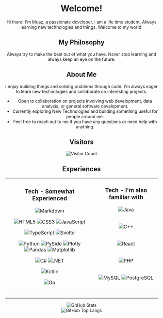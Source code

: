 <div class="centered" align="center">

# Welcome!

Hi there! I'm Muaz, a passionate developer.
I am a life time student. Always learning new technologies and things. Welcome to my world!

## My Philosophy

Always try to make the best out of what you have.
Never stop learning and always keep an eye on the future.

## About Me

I enjoy building things and solving problems through code. I'm always eager to learn new technologies and collaborate on interesting projects.

- Open to collaboration on projects involving web development, data analysis, or general software development.
- Currently exploring New Technologies and building something useful for people around me.
- Feel free to reach out to me if you have any questions or need help with anything.

## Visitors

![Visitor Count](https://profile-counter.glitch.me/QbikEdge/count.svg)

## Experiences

<table align="center">
  <tr>
    <td align="center">

### Tech - Somewhat Experienced

![Markdown](https://img.shields.io/badge/markdown-%23000000.svg?style=for-the-badge&logo=markdown)

![HTML5](https://img.shields.io/badge/html5-%23E34F26.svg?style=for-the-badge&logo=html5&logoColor=orange) ![CSS3](https://img.shields.io/badge/css3-%231572B6.svg?style=for-the-badge&logo=css3&logoColor=white) ![JavaScript](https://img.shields.io/badge/javascript-%23323330.svg?style=for-the-badge&logo=javascript)

![TypeScript](https://img.shields.io/badge/typescript-%23007ACC.svg?style=for-the-badge&logo=typescript&logoColor=white) ![Svelte](https://img.shields.io/badge/svelte-%23f00.svg?style=for-the-badge&logo=svelte&logoColor=white)

![Python](https://img.shields.io/badge/python-%3670A0?style=for-the-badge&logo=python&logoColor=ffdd54) ![PySide](https://img.shields.io/badge/PySide-0078D2?style=for-the-badge&logo=qt&logoColor=white) ![Plotly](https://img.shields.io/badge/plotly-%2319232D.svg?style=for-the-badge&logo=plotly&logoColor=%23F59E0B) ![Pandas](https://img.shields.io/badge/pandas-%23150458.svg?style=for-the-badge&logo=pandas&logoColor=white) ![Matplotlib](https://img.shields.io/badge/Matplotlib-%23150458.svg?style=for-the-badge&logo=matplotlib)

![C#](https://img.shields.io/badge/C%23-%23239120.svg?style=for-the-badge&logo=C#&logoColor=white) ![.NET](https://img.shields.io/badge/.NET-5C2D91?style=for-the-badge&logo=dotnet&logoColor=white)

![Kotlin](https://img.shields.io/badge/kotlin-%237F52FF.svg?style=for-the-badge&logo=kotlin&logoColor=white)

![Go](https://img.shields.io/badge/go-%2300ADD8.svg?style=for-the-badge&logo=go&logoColor=white)

</td> <td align="center">

### Tech - I'm also familiar with

![Java](https://img.shields.io/badge/java-%23007ACC.svg?style=for-the-badge&logo=openjdk&logoColor=orange)
<br> <br>

![C++](https://img.shields.io/badge/C++-%2300599C.svg?style=for-the-badge&logo=c%2B%2B&logoColor=white)
<br> <br>

![React](https://img.shields.io/badge/react-%2320232a.svg?style=for-the-badge&logo=react&logoColor=%2361DAFB)
<br> <br>

![PHP](https://img.shields.io/badge/php-%23777BB4.svg?style=for-the-badge&logo=php&logoColor=white)
<br> <br>

![MySQL](https://img.shields.io/badge/mysql-%2300f.svg?style=for-the-badge&logo=mysql&logoColor=white) ![PostgreSQL](https://img.shields.io/badge/postgresql-%23316192.svg?style=for-the-badge&logo=postgresql&logoColor=white)
<br> <br>

</td>
</tr>
</table>

---

<!--       -->
<!-- Stats -->
<!--       -->

![GitHub Stats](https://github-readme-stats.vercel.app/api?username=QbikEdge&theme=tokyonight&hide_border=true&include_all_commits=true&count_private=true)  
![GitHub Top Langs](https://github-readme-stats.vercel.app/api/top-langs/?username=QbikEdge&theme=tokyonight&hide_border=true&include_all_commits=true&count_private=true&layout=compact)

<!-- ## You can help me by Donating

[![BuyMeACoffee](https://img.shields.io/badge/Buy%20Me%20a%20Coffee-ffdd00?style=for-the-badge&logo=buy-me-a-coffee&logoColor=black)]([Buy Me a Coffee Link])
[![Patreon](https://img.shields.io/badge/Patreon-F96854?style=for-the-badge&logo=patreon&logoColor=white)]([Patreon Link]) -->

<!-- <style>
    .centered {
        display: flex;
        flex-direction: row;
        justify-content: center;
        align-items: center;
        flex-wrap: wrap;
        gap: 1em;
        margin: .1em;
    }
</style> -->

